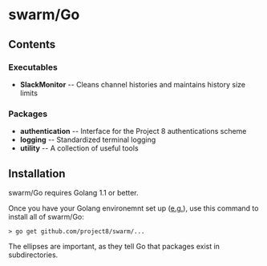 # swarm/Go

## Contents

### Executables

* **SlackMonitor** -- Cleans channel histories and maintains history size limits

### Packages

* **authentication** -- Interface for the Project 8 authentications scheme
* **logging** -- Standardized terminal logging
* **utility** -- A collection of useful tools

## Installation

swarm/Go requires Golang 1.1 or better.

Once you have your Golang environemnt set up ([e.g.](http://golang.org/doc/code.html#Workspaces)), use this command to install all of swarm/Go:

```
> go get github.com/project8/swarm/...
```

The ellipses are important, as they tell Go that packages exist in subdirectories.